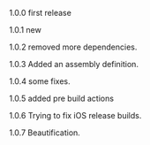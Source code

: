 

1.0.0   first release

1.0.1   new

1.0.2   removed more dependencies.

1.0.3   Added an assembly definition.

1.0.4   some fixes.

1.0.5   added pre build actions

1.0.6   Trying to fix iOS release builds.

1.0.7   Beautification.